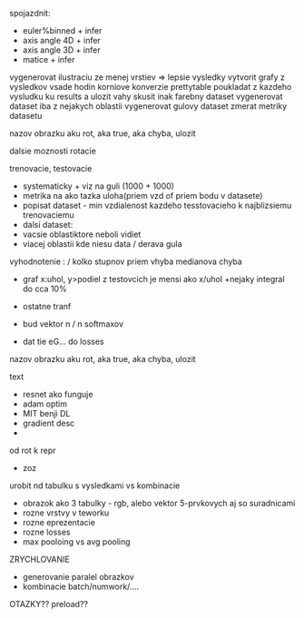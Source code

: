 spojazdnit:
- euler%binned + infer
- axis angle 4D + infer
- axis angle 3D + infer
- matice + infer


vygenerovat ilustraciu ze menej vrstiev => lepsie vysledky
vytvorit grafy z vysledkov
vsade hodin korniove konverzie
prettytable poukladat z kazdeho vysludku ku results a ulozit vahy
skusit inak farebny dataset
vygenerovat dataset iba z nejakych oblastii
vygenerovat gulovy dataset
zmerat metriky datasetu

nazov obrazku aku rot, aka true, aka chyba, ulozit










dalsie moznosti rotacie



trenovacie, testovacie
- systematicky + viz na guli (1000 + 1000)
- metrika na ako tazka uloha(priem vzd of priem bodu v datasete)
- popisat dataset - min vzdialenost kazdeho tesstovacieho k najblizsiemu trenovaciemu
- dalsi dataset:
- vacsie oblastiktore neboli vidiet
- viacej oblastii kde niesu data / derava gula


vyhodnotenie : 
/ kolko stupnov priem vhyba
medianova chyba
- graf x:uhol, y>podiel z testovcich je mensi ako x/uhol
+nejaky integral do cca 10%


- ostatne tranf
- bud vektor n
/ n softmaxov

- dat tie eG... do losses


nazov obrazku aku rot, aka true, aka chyba, ulozit



text
- resnet ako funguje
- adam optim
- MIT benji DL
- gradient desc
-

od rot k repr
- zoz

urobit nd tabulku s vysledkami vs kombinacie
- obrazok ako 3 tabulky - rgb, alebo vektor 5-prvkovych aj so suradnicami
- rozne vrstvy v teworku
- rozne eprezentacie
- rozne losses
- max pooloing vs avg pooling


ZRYCHLOVANIE
- generovanie paralel obrazkov
- kombinacie batch/numwork/....



OTAZKY??
preload??

